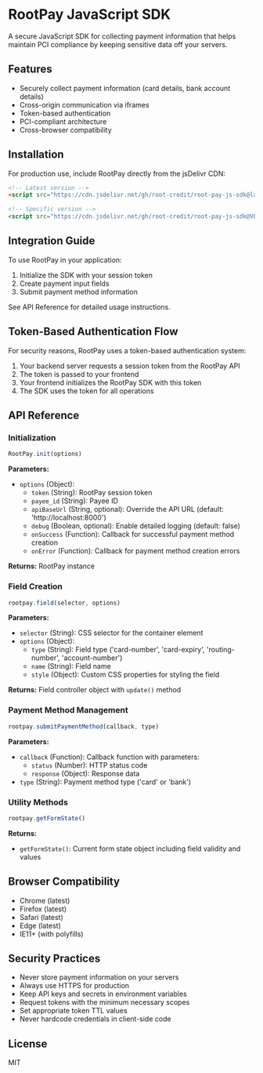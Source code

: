 # RootPay JavaScript SDK

A secure JavaScript SDK for collecting payment information that helps maintain PCI compliance by keeping sensitive data off your servers.

## Features

- Securely collect payment information (card details, bank account details)
- Cross-origin communication via iframes
- Token-based authentication
- PCI-compliant architecture
- Cross-browser compatibility

## Installation

For production use, include RootPay directly from the jsDelivr CDN:

```html
<!-- Latest version -->
<script src="https://cdn.jsdelivr.net/gh/root-credit/root-pay-js-sdk@latest/rootpay.min.js"></script>

<!-- Specific version -->
<script src="https://cdn.jsdelivr.net/gh/root-credit/root-pay-js-sdk@VERSION/rootpay.min.js"></script>
```

## Integration Guide

To use RootPay in your application:

1. Initialize the SDK with your session token
2. Create payment input fields
3. Submit payment method information

See API Reference for detailed usage instructions.

## Token-Based Authentication Flow

For security reasons, RootPay uses a token-based authentication system:

1. Your backend server requests a session token from the RootPay API
2. The token is passed to your frontend
3. Your frontend initializes the RootPay SDK with this token
4. The SDK uses the token for all operations

## API Reference

### Initialization

```javascript
RootPay.init(options)
```

**Parameters:**
- `options` (Object):
  - `token` (String): RootPay session token
  - `payee_id` (String): Payee ID
  - `apiBaseUrl` (String, optional): Override the API URL (default: 'http://localhost:8000')
  - `debug` (Boolean, optional): Enable detailed logging (default: false)
  - `onSuccess` (Function): Callback for successful payment method creation
  - `onError` (Function): Callback for payment method creation errors

**Returns:** RootPay instance

### Field Creation

```javascript
rootpay.field(selector, options)
```

**Parameters:**
- `selector` (String): CSS selector for the container element
- `options` (Object):
  - `type` (String): Field type ('card-number', 'card-expiry', 'routing-number', 'account-number')
  - `name` (String): Field name
  - `style` (Object): Custom CSS properties for styling the field

**Returns:** Field controller object with `update()` method

### Payment Method Management

```javascript
rootpay.submitPaymentMethod(callback, type)
```

**Parameters:**
- `callback` (Function): Callback function with parameters:
  - `status` (Number): HTTP status code
  - `response` (Object): Response data
- `type` (String): Payment method type ('card' or 'bank')

### Utility Methods

```javascript
rootpay.getFormState()
```

**Returns:**
- `getFormState()`: Current form state object including field validity and values

## Browser Compatibility

- Chrome (latest)
- Firefox (latest)
- Safari (latest)
- Edge (latest)
- IE11+ (with polyfills)

## Security Practices

- Never store payment information on your servers
- Always use HTTPS for production
- Keep API keys and secrets in environment variables
- Request tokens with the minimum necessary scopes
- Set appropriate token TTL values
- Never hardcode credentials in client-side code

## License

MIT